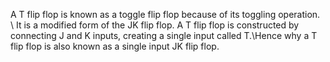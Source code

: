 A T flip flop is known as a toggle flip flop because of its toggling operation.  \ It is a modified form of the JK flip flop. A T flip flop is constructed by connecting J and K inputs, creating a single input called T.\Hence why a T flip flop is also known as a single input JK flip flop.
  
  
